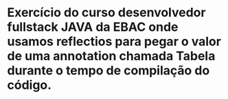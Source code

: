 # Exercício do curso desenvolvedor fullstack JAVA da EBAC onde usamos reflectios para pegar o valor de uma annotation chamada Tabela durante o tempo de compilação do código.
